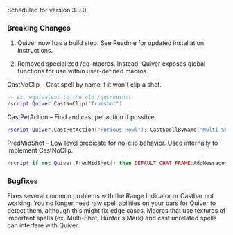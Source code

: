 Scheduled for version 3.0.0

### Breaking Changes
1. Quiver now has a build step. See Readme for updated installation instructions.

2. Removed specialized /qq-macros. Instead, Quiver exposes global functions for use within user-defined macros.

CastNoClip – Cast spell by name if it won't clip a shot.
```lua
-- ex. equivalent to the old /qqtrueshot
/script Quiver.CastNoClip("Trueshot")
```

CastPetAction – Find and cast pet action if possible.
```lua
/script Quiver.CastPetAction("Furious Howl"); CastSpellByName("Multi-Shot")
```

PredMidShot – Low level predicate for no-clip behavior. Used internally to implement CastNoClip.
```lua
/script if not Quiver.PredMidShot() then DEFAULT_CHAT_FRAME:AddMessage("Reloading") end
```

### Bugfixes
Fixes several common problems with the Range Indicator or Castbar not working. You no longer need raw spell abilities on your bars for Quiver to detect them, although this might fix edge cases. Macros that use textures of important spells (ex. Multi-Shot, Hunter's Mark) and cast unrelated spells can interfere with Quiver.
